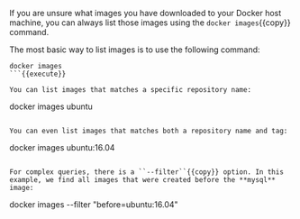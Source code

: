 If you are unsure what images you have downloaded to your Docker host machine, you can always list those images using the ``docker images``{{copy}} command.

The most basic way to list images is to use the following command:

```
docker images
```{{execute}}

You can list images that matches a specific repository name:

```
docker images ubuntu
```{{execute}}

You can even list images that matches both a repository name and tag:

```
docker images ubuntu:16.04
```{{execute}}

For complex queries, there is a ``--filter``{{copy}} option. In this example, we find all images that were created before the **mysql** image:

```
docker images --filter "before=ubuntu:16.04"
```{{execute}}